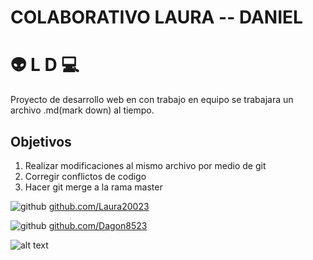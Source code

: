 # COLABORATIVO LAURA -- DANIEL #
# :alien: L D :computer:


Proyecto de desarrollo web en con trabajo en equipo
se trabajara un archivo .md(mark down) al tiempo.

## Objetivos ##

1. Realizar modificaciones al mismo archivo por medio de git
2. Corregir conflictos de codigo
3. Hacer git merge a la rama master

![github](http://i.imgur.com/0o48UoR.png (github icon with padding))
[github.com/Laura20023](https://github.com//)

![github](http://i.imgur.com/0o48UoR.png (github icon with padding))
[github.com/Dagon8523](https://github.com/dulfrey/)


![alt text](img/imagen.png)


